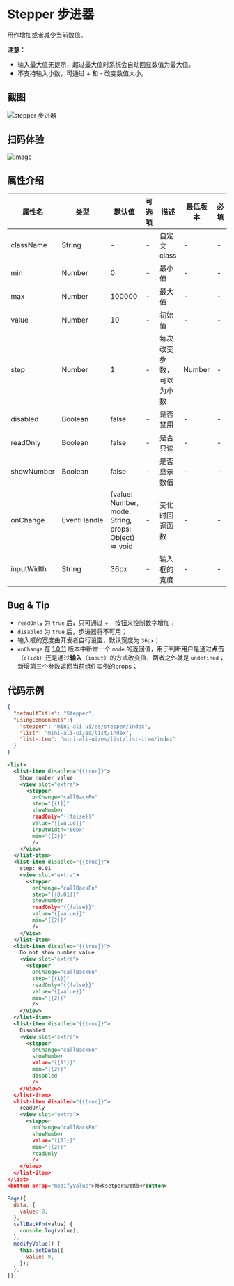 # Stepper 步进器

用作增加或者减少当前数值。

**注意：**
* 输入最大值无提示，超过最大值时系统会自动回显数值为最大值。
* 不支持输入小数，可通过 + 和 - 改变数值大小。

## 截图
![stepper 步进器](https://gw.alipayobjects.com/mdn/rms_ce4c6f/afts/img/A*KMc7RKB9ZfAAAAAAAAAAAABkARQnAQ)

## 扫码体验

![image](http://mdn.alipayobjects.com/afts/img/A*gqXoR7cfXEIAAAAAAAAAAABkAa8wAA/original?bz=openpt_doc&t=4OayCa-_FTmgpn0bxjykTQAAAABkMK8AAAAA)



## 属性介绍
| 属性名 | 类型 | 默认值 | 可选项 | 描述 | 最低版本 | 必填 |
| ---- | ---- | ---- | ---- | ---- | ---- | ---- |
| className | String | - | - | 自定义 class | - | - |
| min | Number | 0 | - | 最小值 | - | - |
| max | Number | 100000 | - | 最大值 | - | - |
| value | Number | 10 | - | 初始值 | - | - |
| step | Number | 1 | - | 每次改变步数，可以为小数 | Number | - | - |
| disabled | Boolean | false | - | 是否禁用 | - | - |
| readOnly | Boolean | false | - | 是否只读 | - | - |
| showNumber | Boolean | false | - | 是否显示数值 | - | - |
| onChange | EventHandle | (value: Number, mode: String, props: Object) => void | - | 变化时回调函数 | - | - |
| inputWidth | String | 36px | - | 输入框的宽度 | - | - |

## Bug & Tip
* `readOnly` 为 `true` 后，只可通过 + - 按钮来控制数字增加；
* `disabled` 为 `true` 后，步进器将不可用；
* 输入框的宽度由开发者自行设置，默认宽度为 `36px`；
* `onChange` 在 [1.0.11](https://www.npmjs.com/package/mini-ali-ui?activeTab=versions) 版本中新增一个 `mode` 的返回值，用于判断用户是通过**点击**（`click`）还是通过**输入**（`input`）的方式改变值，两者之外就是 `undefined`；新增第三个参数返回当前组件实例的props；

## 代码示例
```json
{
  "defaultTitle": "Stepper",
  "usingComponents":{
    "stepper": "mini-ali-ui/es/stepper/index",
    "list": "mini-ali-ui/es/list/index",
    "list-item": "mini-ali-ui/es/list/list-item/index"
  }
}
```

```xml
<list>
  <list-item disabled="{{true}}">
    Show number value
    <view slot="extra">
      <stepper
        onChange="callBackFn"
        step="{{1}}"
        showNumber
        readOnly="{{false}}"
        value="{{value}}"
        inputWidth="60px"
        min="{{2}}"
        />
    </view>
  </list-item>
  <list-item disabled="{{true}}">
    step: 0.01
    <view slot="extra">
      <stepper
        onChange="callBackFn"
        step="{{0.01}}"
        showNumber
        readOnly="{{false}}"
        value="{{value}}"
        min="{{2}}"
        />
    </view>
  </list-item>
  <list-item disabled="{{true}}">
    Do not show number value
    <view slot="extra">
      <stepper
        onChange="callBackFn"
        step="{{1}}"
        readOnly="{{false}}"
        value="{{value}}"
        min="{{2}}"
        />
    </view>
  </list-item>
  <list-item disabled="{{true}}">
    Disabled
    <view slot="extra">
      <stepper
        onChange="callBackFn"
        showNumber
        value="{{11}}"
        min="{{2}}"
        disabled
        />
    </view>
  </list-item>
  <list-item disabled="{{true}}">
    readOnly
    <view slot="extra">
      <stepper
        onChange="callBackFn"
        showNumber
        value="{{11}}"
        min="{{2}}"
        readOnly
        />
    </view>
  </list-item>
</list>
<button onTap="modifyValue">修改setper初始值</button>
```

```javascript
Page({
  data: {
    value: 8,
  },
  callBackFn(value) {
    console.log(value);
  },
  modifyValue() {
    this.setData({
      value: 9,
    });
  },
});
```